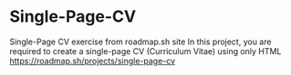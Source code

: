 # Single-Page-CV
Single-Page CV exercise from roadmap.sh site
In this project, you are required to create a single-page CV (Curriculum Vitae) using only HTML
https://roadmap.sh/projects/single-page-cv
